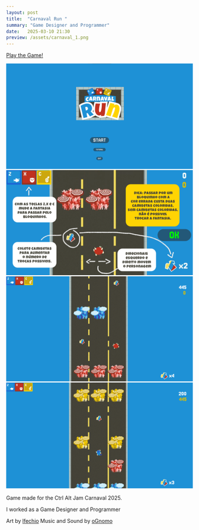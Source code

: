```yaml
---
layout: post
title:  "Carnaval Run "
summary: "Game Designer and Programmer"
date:   2025-03-10 21:30
preview: /assets/carnaval_1.png
---
```


[Play the Game!](https://noisepudding.itch.io/carnaval-run)

![Picture 1](/assets/carnaval_1.png)
![Picture 2](/assets/carnaval_2.png)
![Picture 3](/assets/carnaval_3.png)
![Picture 4](/assets/carnaval_4.png)


Game made for the Ctrl Alt Jam Carnaval 2025.

I worked as a Game Designer and Programmer

Art by [lfechio](https://itch.io/profile/lfechio)
Music and Sound by [oGnomo](https://ognomo.itch.io/)
